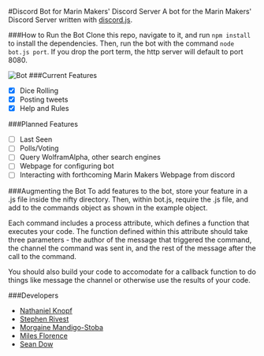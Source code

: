 #Discord Bot for Marin Makers' Discord Server
A bot for the Marin Makers' Discord Server written with [discord.js](https://www.npmjs.com/package/discord.js).

###How to Run the Bot
Clone this repo, navigate to it, and run `npm install` to install the dependencies. Then, run the bot with the command `node bot.js port`. If you drop the port term, the http server will default to port 8080.

![Bot](http://i68.tinypic.com/10hr2tk.png)
###Current Features
- [x] Dice Rolling
- [x] Posting tweets
- [x] Help and Rules

###Planned Features
- [ ] Last Seen
- [ ] Polls/Voting
- [ ] Query WolframAlpha, other search engines
- [ ] Webpage for configuring bot
- [ ] Interacting with forthcoming Marin Makers Webpage from discord

###Augmenting the Bot
To add features to the bot, store your feature in a .js file inside the nifty directory. Then, within bot.js, require the .js file, and add to the commands object as shown in the example object.

Each command includes a process attribute, which defines a function that executes your code. The function defined within this attribute should take three parameters - the author of the message that triggered the command, the channel the command was sent in, and the rest of the message after the call to the command.

You should also build your code to accomodate for a callback function to do things like message the channel or otherwise use the results of your code. 

###Developers
- [Nathaniel Knopf](https://github.com/nathanielknopf/)
- [Stephen Rivest](https://github.com/Magicsteve46/)
- [Morgaine Mandigo-Stoba](https://github.com/mmandigostoba)
- [Miles Florence](https://github.com/milesflo)
- [Sean Dow](https://github.com/bobthepally)
